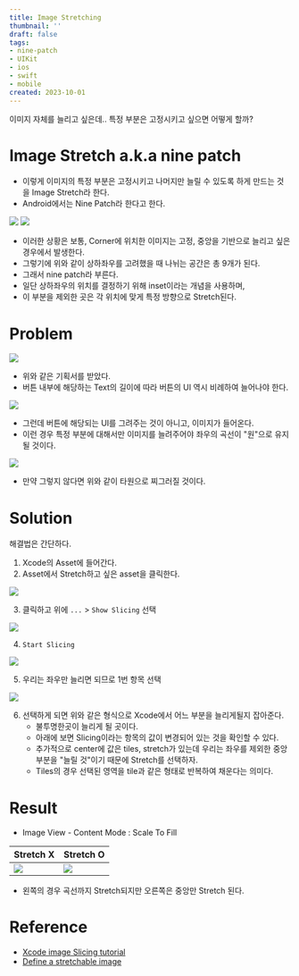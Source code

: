 ```yaml
---
title: Image Stretching
thumbnail: ''
draft: false
tags:
- nine-patch
- UIKit
- ios
- swift
- mobile
created: 2023-10-01
---
```


이미지 자체를 늘리고 싶은데.. 특정 부분은 고정시키고 싶으면 어떻게 할까?

# Image Stretch a.k.a nine patch

* 이렇게 이미지의 특정 부분은 고정시키고 나머지만 늘릴 수 있도록 하게 만드는 것을 Image Stretch라 한다.
* Android에서는 Nine Patch라 한다고 한다.

![](UIKIt_25_ImageStretching_0.png)
![](UIKIt_25_ImageStretching_1.png)

* 이러한 상황은 보통, Corner에 위치한 이미지는 고정, 중앙을 기반으로 늘리고 싶은 경우에서 발생한다.
* 그렇기에 위와 같이 상하좌우를 고려했을 때 나뉘는 공간은 총 9개가 된다.
* 그래서 nine patch라 부른다.
* 일단 상하좌우의 위치를 결정하기 위해 inset이라는 개념을 사용하며,
* 이 부분을 제외한 곳은 각 위치에 맞게 특정 방향으로 Stretch된다.

# Problem

![](UIKIt_25_ImageStretching_2.png)

* 위와 같은 기획서를 받았다.
* 버튼 내부에 해당하는 Text의 길이에 따라 버튼의 UI 역시 비례하여 늘어나야 한다.

![](UIKIt_25_ImageStretching_3.png)

* 그런데 버튼에 해당되는 UI를 그려주는 것이 아니고, 이미지가 들어온다.
* 이런 경우 특정 부분에 대해서만 이미지를 늘려주어야 좌우의 곡선이 "원"으로 유지될 것이다.

![](UIKIt_25_ImageStretching_4.png)

* 만약 그렇지 않다면 위와 같이 타원으로 찌그러질 것이다.

# Solution

해결법은 간단하다.

1. Xcode의 Asset에 들어간다.
1. Asset에서 Stretch하고 싶은 asset을 클릭한다.

![](UIKIt_25_ImageStretching_5.png)

3. 클릭하고 위에 `...` > `Show Slicing` 선택

![](UIKIt_25_ImageStretching_6.png)

4. `Start Slicing`

![](UIKIt_25_ImageStretching_7.png)

5. 우리는 좌우만 늘리면 되므로 1번 항목 선택

![](UIKIt_25_ImageStretching_8.png)

6. 선택하게 되면 위와 같은 형식으로 Xcode에서 어느 부분을 늘리게될지 잡아준다.
   * 불투명한곳이 늘리게 될 곳이다.
   * 아래에 보면 Slicing이라는 항목의 값이 변경되어 있는 것을 확인할 수 있다.
   * 추가적으로 center에 값은 tiles, stretch가 있는데 우리는 좌우를 제외한 중앙 부분을 "늘릴 것"이기 때문에 Stretch를 선택하자.
   * Tiles의 경우 선택된 영역을 tile과 같은 형태로 반복하여 채운다는 의미다.

# Result

* Image View - Content Mode : Scale To Fill

|Stretch X|Stretch O|
|---------|---------|
|![](UIKIt_25_ImageStretching_9.gif)|![](UIKIt_25_ImageStretching_10.gif)|

* 왼쪽의 경우 곡선까지 Stretch되지만 오른쪽은 중앙만 Stretch 된다.

# Reference

* [Xcode image Slicing tutorial](https://www.youtube.com/watch?v=zShmv6Ik1NM)
* [Define a stretchable image](https://developer.apple.com/documentation/uikit/uiimage/#overview)
